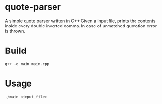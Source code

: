 # quote-parser
A simple quote parser written in C++
Given a input file, prints the contents inside every double inverted comma.  In case of unmatched quotation error is thrown.


# Build
```cpp
g++ -o main main.cpp
```

# Usage
```cpp
./main <input_file>
```

